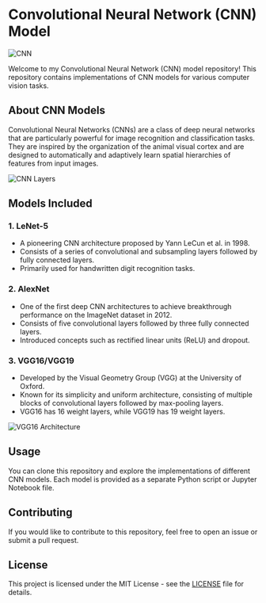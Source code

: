 # Convolutional Neural Network (CNN) Model

![CNN](https://upload.wikimedia.org/wikipedia/commons/6/63/CNN_Architecture.jpg)

Welcome to my Convolutional Neural Network (CNN) model repository! This repository contains implementations of CNN models for various computer vision tasks.

## About CNN Models

Convolutional Neural Networks (CNNs) are a class of deep neural networks that are particularly powerful for image recognition and classification tasks. They are inspired by the organization of the animal visual cortex and are designed to automatically and adaptively learn spatial hierarchies of features from input images.

![CNN Layers](https://upload.wikimedia.org/wikipedia/commons/6/68/Conv_layer.png)

## Models Included

### 1. LeNet-5
- A pioneering CNN architecture proposed by Yann LeCun et al. in 1998.
- Consists of a series of convolutional and subsampling layers followed by fully connected layers.
- Primarily used for handwritten digit recognition tasks.

### 2. AlexNet
- One of the first deep CNN architectures to achieve breakthrough performance on the ImageNet dataset in 2012.
- Consists of five convolutional layers followed by three fully connected layers.
- Introduced concepts such as rectified linear units (ReLU) and dropout.

### 3. VGG16/VGG19
- Developed by the Visual Geometry Group (VGG) at the University of Oxford.
- Known for its simplicity and uniform architecture, consisting of multiple blocks of convolutional layers followed by max-pooling layers.
- VGG16 has 16 weight layers, while VGG19 has 19 weight layers.

![VGG16 Architecture](https://upload.wikimedia.org/wikipedia/commons/5/5b/VGG_16_architecture.png)

## Usage

You can clone this repository and explore the implementations of different CNN models. Each model is provided as a separate Python script or Jupyter Notebook file.

## Contributing

If you would like to contribute to this repository, feel free to open an issue or submit a pull request.

## License

This project is licensed under the MIT License - see the [LICENSE](LICENSE) file for details.
